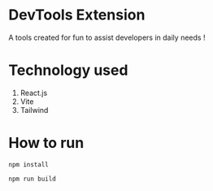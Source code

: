 # DevTools Extension
A tools created for fun to assist developers in daily needs ! 

# Technology used
1. React.js
2. Vite
3. Tailwind


# How to run

```
npm install
```
```
npm run build
```